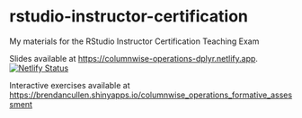 # rstudio-instructor-certification
My materials for the RStudio Instructor Certification Teaching Exam

Slides available at https://columnwise-operations-dplyr.netlify.app. [![Netlify Status](https://api.netlify.com/api/v1/badges/cf61cf7b-c2e4-49b5-9fd3-1e5a5ec1b54b/deploy-status)](https://app.netlify.com/sites/columnwise-operations-dplyr/deploys)

Interactive exercises available at https://brendancullen.shinyapps.io/columnwise_operations_formative_assessment
